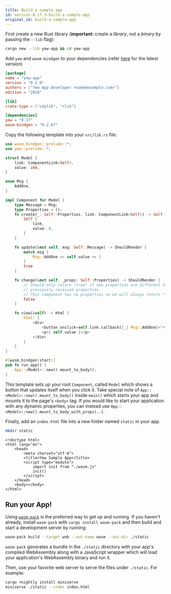 ```yaml
---
title: Build a sample app
id: version-0.17.3-build-a-sample-app
original_id: build-a-sample-app
---
```

First create a new Rust library \(**important:** create a _library_, not a _binary_ by passing the `--lib` flag\):

```bash
cargo new --lib yew-app && cd yew-app
```

Add `yew` and `wasm-bindgen` to your dependencies \(refer [here](https://docs.rs/yew) for the latest version\)

```toml title="Cargo.toml"
[package]
name = "yew-app"
version = "0.1.0"
authors = ["Yew App Developer <name@example.com>"]
edition = "2018"

[lib]
crate-type = ["cdylib", "rlib"]

[dependencies]
yew = "0.17"
wasm-bindgen = "0.2.67"
```

Copy the following template into your `src/lib.rs` file:

```rust title="src/lib.rs"
use wasm_bindgen::prelude::*;
use yew::prelude::*;

struct Model {
    link: ComponentLink<Self>,
    value: i64,
}

enum Msg {
    AddOne,
}

impl Component for Model {
    type Message = Msg;
    type Properties = ();
    fn create(_: Self::Properties, link: ComponentLink<Self>) -> Self {
        Self {
            link,
            value: 0,
        }
    }

    fn update(&mut self, msg: Self::Message) -> ShouldRender {
        match msg {
            Msg::AddOne => self.value += 1
        }
        true
    }

    fn change(&mut self, _props: Self::Properties) -> ShouldRender {
        // Should only return "true" if new properties are different to
        // previously received properties.
        // This component has no properties so we will always return "false".
        false
    }

    fn view(&self) -> Html {
        html! {
            <div>
                <button onclick=self.link.callback(|_| Msg::AddOne)>"+1"</button>
                <p>{ self.value }</p>
            </div>
        }
    }
}

#[wasm_bindgen(start)]
pub fn run_app() {
    App::<Model>::new().mount_to_body();
}
```

This template sets up your root `Component`, called `Model` which shows a button that updates itself when you click it. Take special note of `App::<Model>::new().mount_to_body()` inside `main()` which starts your app and mounts it to the page's `<body>` tag. If you would like to start your application with any dynamic properties, you can instead use `App::<Model>::new().mount_to_body_with_props(..)`.

Finally, add an `index.html` file into a new folder named `static` in your app.

```bash
mkdir static
```

```markup title="index.html"
<!doctype html>
<html lang="en">
    <head>
        <meta charset="utf-8">
        <title>Yew Sample App</title>
        <script type="module">
            import init from "./wasm.js"
            init()
        </script>
    </head>
    <body></body>
</html>
```

## Run your App!

Using [`wasm-pack`](https://rustwasm.github.io/docs/wasm-pack/) is the preferred way to get up and running. If you haven't already, install `wasm-pack` with `cargo install wasm-pack` and then build and start a development server by running:

```bash
wasm-pack build --target web --out-name wasm --out-dir ./static
```

`wasm-pack` generates a bundle in the `./static` directory with your app's compiled WebAssembly along with a JavaScript wrapper which will load your application's WebAssembly binary and run it.

Then, use your favorite web server to serve the files under `./static`. For example:

```bash
cargo +nightly install miniserve
miniserve ./static --index index.html
```

